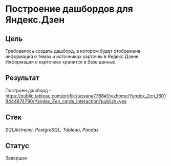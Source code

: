 # Построение дашбордов для Яндекс.Дзен

## Цель


Требовалось создать дашборд, в котором будет отображена информация о темах и источниках карточек в Яндекс.Дзене. Информация о карточках хранится в базе данных.

## Результат

Построен дашборд - https://public.tableau.com/profile/tatyana7768#!/vizhome/Yandex_Zen_16018444874790/Yandex_Zen_cards_interaction?publish=yes 

## Стек

*SQLAlchemy*, *PostgreSQL*, *Tableau*, *Pandas*

## Статус

Завершен
